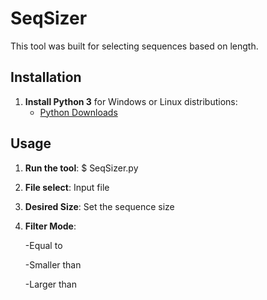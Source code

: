 # SeqSizer

This tool was built for selecting sequences based on length.

## Installation

1. **Install Python 3** for Windows or Linux distributions:
   - [Python Downloads](https://www.python.org/downloads/)

## Usage

1. **Run the tool**:
   $ SeqSizer.py
2. **File select**:
   Input file
3. **Desired Size**:
   Set the sequence size
5. **Filter Mode**:

     -Equal to

   -Smaller than

   -Larger than

